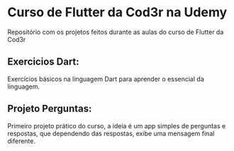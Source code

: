 # Curso de Flutter da Cod3r na Udemy

Repositório com os projetos feitos durante as aulas do curso de Flutter da Cod3r

## Exercicios Dart:

Exercícios básicos na linguagem Dart para aprender o essencial da linguagem.

## Projeto Perguntas:

Primeiro projeto prático do curso, a ideia é um app simples de perguntas e respostas, que dependendo das respostas, exibe uma mensagem final diferente.

